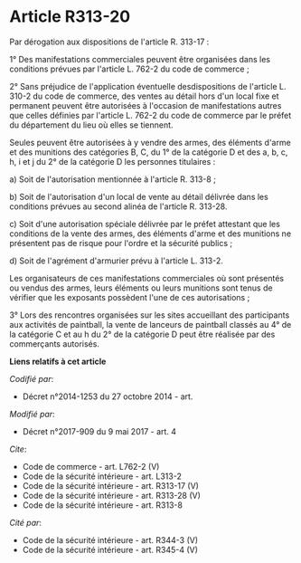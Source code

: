 # Article R313-20

Par dérogation aux dispositions de l'article R. 313-17 : 

1° Des manifestations commerciales peuvent être organisées dans les conditions prévues par l'article L. 762-2 du code de
commerce ; 

2° Sans préjudice de l'application éventuelle desdispositions de l'article L. 310-2 du code de commerce, des ventes au détail
hors d'un local fixe et permanent peuvent être autorisées à l'occasion de manifestations autres que celles définies par
l'article L. 762-2 du code de commerce par le préfet du département du lieu où elles se tiennent. 

Seules peuvent être autorisées à y vendre des armes, des éléments d'arme et des munitions des catégories B, C, du 1° de la
catégorie D et des a, b, c, h, i et j du 2° de la catégorie D les personnes titulaires : 

a) Soit de l'autorisation mentionnée à l'article R. 313-8 ; 

b) Soit de l'autorisation d'un local de vente au détail délivrée dans les conditions prévues au second alinéa de l'article R.
313-28. 

c) Soit d'une autorisation spéciale délivrée par le préfet attestant que les conditions de la vente des armes, des éléments
d'arme et des munitions ne présentent pas de risque pour l'ordre et la sécurité publics ; 

d) Soit de l'agrément d'armurier prévu à l'article L. 313-2. 

Les organisateurs de ces manifestations commerciales où sont présentés ou vendus des armes, leurs éléments ou leurs munitions
sont tenus de vérifier que les exposants possèdent l'une de ces autorisations ; 

3° Lors des rencontres organisées sur les sites accueillant des participants aux activités de paintball, la vente de lanceurs
de paintball classés au 4° de la catégorie C et au h du 2° de la catégorie D peut être réalisée par des commerçants
autorisés.

**Liens relatifs à cet article**

_Codifié par_:

  - Décret n°2014-1253 du 27 octobre 2014 - art.

_Modifié par_:

  - Décret n°2017-909 du 9 mai 2017 - art. 4

_Cite_:

  - Code de commerce - art. L762-2 (V)
  - Code de la sécurité intérieure - art. L313-2
  - Code de la sécurité intérieure - art. R313-17 (V)
  - Code de la sécurité intérieure - art. R313-28 (V)
  - Code de la sécurité intérieure - art. R313-8

_Cité par_:

  - Code de la sécurité intérieure - art. R344-3 (V)
  - Code de la sécurité intérieure - art. R345-4 (V)
